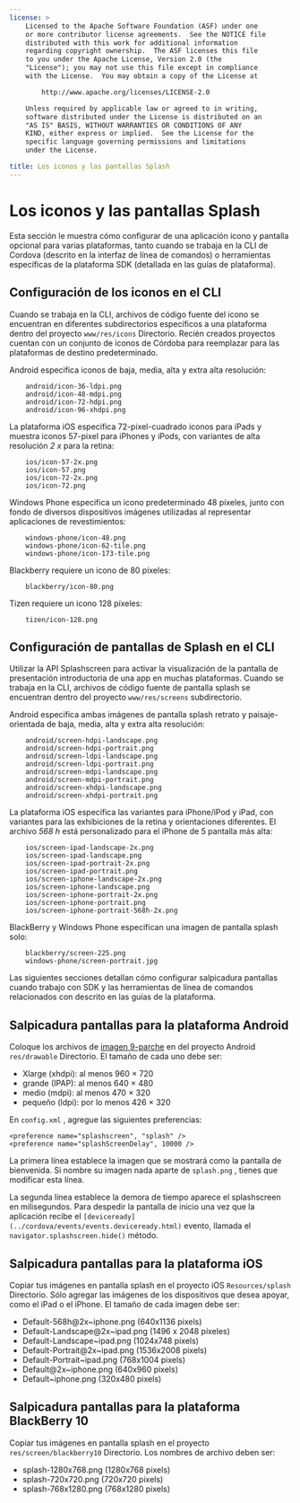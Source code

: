 ```yaml
---
license: >
    Licensed to the Apache Software Foundation (ASF) under one
    or more contributor license agreements.  See the NOTICE file
    distributed with this work for additional information
    regarding copyright ownership.  The ASF licenses this file
    to you under the Apache License, Version 2.0 (the
    "License"); you may not use this file except in compliance
    with the License.  You may obtain a copy of the License at

        http://www.apache.org/licenses/LICENSE-2.0

    Unless required by applicable law or agreed to in writing,
    software distributed under the License is distributed on an
    "AS IS" BASIS, WITHOUT WARRANTIES OR CONDITIONS OF ANY
    KIND, either express or implied.  See the License for the
    specific language governing permissions and limitations
    under the License.

title: Los iconos y las pantallas Splash
---
```


# Los iconos y las pantallas Splash

Esta sección le muestra cómo configurar de una aplicación icono y pantalla opcional para varias plataformas, tanto cuando se trabaja en la CLI de Cordova (descrito en la interfaz de línea de comandos) o herramientas específicas de la plataforma SDK (detallada en las guías de plataforma).

## Configuración de los iconos en el CLI

Cuando se trabaja en la CLI, archivos de código fuente del icono se encuentran en diferentes subdirectorios específicos a una plataforma dentro del proyecto `www/res/icons` Directorio. Recién creados proyectos cuentan con un conjunto de iconos de Córdoba para reemplazar para las plataformas de destino predeterminado.

Android especifica iconos de baja, media, alta y extra alta resolución:

        android/icon-36-ldpi.png
        android/icon-48-mdpi.png
        android/icon-72-hdpi.png
        android/icon-96-xhdpi.png
    

La plataforma iOS especifica 72-pixel-cuadrado iconos para iPads y muestra iconos 57-pixel para iPhones y iPods, con variantes de alta resolución *2 x* para la retina:

        ios/icon-57-2x.png
        ios/icon-57.png
        ios/icon-72-2x.png
        ios/icon-72.png
    

Windows Phone especifica un icono predeterminado 48 píxeles, junto con fondo de diversos dispositivos imágenes utilizadas al representar aplicaciones de revestimientos:

        windows-phone/icon-48.png
        windows-phone/icon-62-tile.png
        windows-phone/icon-173-tile.png
    

Blackberry requiere un icono de 80 píxeles:

        blackberry/icon-80.png
    

Tizen requiere un icono 128 píxeles:

        tizen/icon-128.png
    

## Configuración de pantallas de Splash en el CLI

Utilizar la API Splashscreen para activar la visualización de la pantalla de presentación introductoria de una app en muchas plataformas. Cuando se trabaja en la CLI, archivos de código fuente de pantalla splash se encuentran dentro del proyecto `www/res/screens` subdirectorio.

Android especifica ambas imágenes de pantalla splash retrato y paisaje-orientada de baja, media, alta y extra alta resolución:

        android/screen-hdpi-landscape.png
        android/screen-hdpi-portrait.png
        android/screen-ldpi-landscape.png
        android/screen-ldpi-portrait.png
        android/screen-mdpi-landscape.png
        android/screen-mdpi-portrait.png
        android/screen-xhdpi-landscape.png
        android/screen-xhdpi-portrait.png
    

La plataforma iOS especifica las variantes para iPhone/iPod y iPad, con variantes para las exhibiciones de la retina y orientaciones diferentes. El archivo *568 h* está personalizado para el iPhone de 5 pantalla más alta:

        ios/screen-ipad-landscape-2x.png
        ios/screen-ipad-landscape.png
        ios/screen-ipad-portrait-2x.png
        ios/screen-ipad-portrait.png
        ios/screen-iphone-landscape-2x.png
        ios/screen-iphone-landscape.png
        ios/screen-iphone-portrait-2x.png
        ios/screen-iphone-portrait.png
        ios/screen-iphone-portrait-568h-2x.png
    

BlackBerry y Windows Phone especifican una imagen de pantalla splash solo:

        blackberry/screen-225.png
        windows-phone/screen-portrait.jpg
    

Las siguientes secciones detallan cómo configurar salpicadura pantallas cuando trabajo con SDK y las herramientas de línea de comandos relacionados con descrito en las guías de la plataforma.

## Salpicadura pantallas para la plataforma Android

Coloque los archivos de [imagen 9-parche][1] en del proyecto Android `res/drawable` Directorio. El tamaño de cada uno debe ser:

 [1]: https://developer.android.com/tools/help/draw9patch.html

*   Xlarge (xhdpi): al menos 960 × 720
*   grande (IPAP): al menos 640 × 480
*   medio (mdpi): al menos 470 × 320
*   pequeño (ldpi): por lo menos 426 × 320

En `config.xml` , agregue las siguientes preferencias:

    <preference name="splashscreen", "splash" />
    <preference name="splashScreenDelay", 10000 />
    

La primera línea establece la imagen que se mostrará como la pantalla de bienvenida. Si nombre su imagen nada aparte de `splash.png` , tienes que modificar esta línea.

La segunda línea establece la demora de tiempo aparece el splashscreen en milisegundos. Para despedir la pantalla de inicio una vez que la aplicación recibe el `[deviceready](../cordova/events/events.deviceready.html)` evento, llamada el `navigator.splashscreen.hide()` método.

## Salpicadura pantallas para la plataforma iOS

Copiar tus imágenes en pantalla splash en el proyecto iOS `Resources/splash` Directorio. Sólo agregar las imágenes de los dispositivos que desea apoyar, como el iPad o el iPhone. El tamaño de cada imagen debe ser:

*   Default-568h@2x~iphone.png (640x1136 pixels)
*   Default-Landscape@2x~ipad.png (1496 x 2048 píxeles)
*   Default-Landscape~ipad.png (1024x748 pixels)
*   Default-Portrait@2x~ipad.png (1536x2008 pixels)
*   Default-Portrait~ipad.png (768x1004 pixels)
*   Default@2x~iphone.png (640x960 pixels)
*   Default~iphone.png (320x480 pixels)

## Salpicadura pantallas para la plataforma BlackBerry 10

Copiar tus imágenes en pantalla splash en el proyecto `res/screen/blackberry10` Directorio. Los nombres de archivo deben ser:

*   splash-1280x768.png (1280x768 pixels)
*   splash-720x720.png (720x720 pixels)
*   splash-768x1280.png (768x1280 pixels)